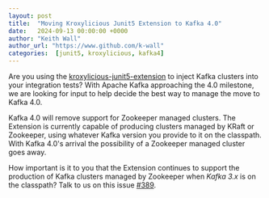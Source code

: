 ```yaml
---
layout: post
title:  "Moving Kroxylicious Junit5 Extension to Kafka 4.0"
date:   2024-09-13 00:00:00 +0000
author: "Keith Wall"
author_url: "https://www.github.com/k-wall"
categories:  [junit5, kroxylicious, kafka4]
---
```


Are you using the [kroxylicious-junit5-extension](https://github.com/kroxylicious/kroxylicious-junit5-extension) to inject Kafka clusters into your integration tests? With Apache Kafka approaching the 4.0 milestone, we
are looking for input to help decide the best way to manage the move to Kafka 4.0.

Kafka 4.0 will remove support for Zookeeper managed clusters. The Extension is currently capable of producing clusters managed by KRaft or Zookeeper, using
whatever Kafka version you provide to it on the classpath. With Kafka 4.0's arrival the possibility of a Zookeeper managed cluster goes away.

How important is it to you that the Extension continues to support the production of Kafka clusters managed by Zookeeper when _Kafka 3.x_ is on the classpath? Talk to us on this issue [#389](https://github.com/kroxylicious/kroxylicious-junit5-extension/issues/389).
